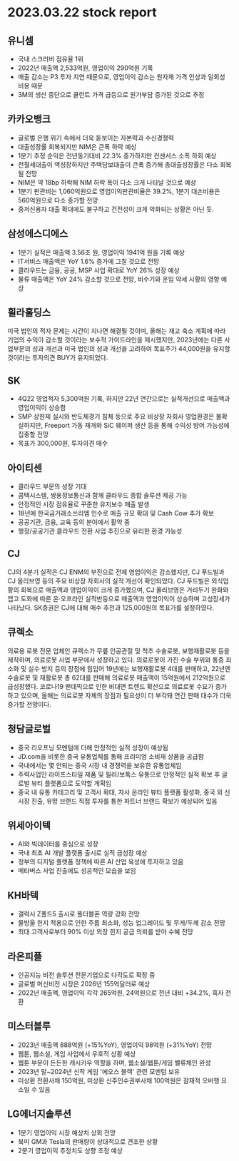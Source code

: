 # 2023.03.22 stock report
## 유니셈
- 국내 스크러버 점유율 1위
- 2022년 매출액 2,533억원, 영업이익 290억원 기록
- 매출 감소는 P3 투자 지연 때문으로, 영업이익 감소는 원자재 가격 인상과 일회성 비용 때문
- 3M의 생산 중단으로 쿨런트 가격 급등으로 원가부담 증가된 것으로 추정
## 카카오뱅크
- 글로벌 은행 위기 속에서 더욱 돋보이는 자본력과 수신경쟁력
- 대출성장률 회복되지만 NIM은 큰폭 하락 예상
- 1분기 추정 순익은 전년동기대비 22.3% 증가하지만 컨센서스 소폭 하회 예상
- 전월세대출이 역성장하지만 주택담보대출이 큰폭 증가해 총대출성장률은 다소 회복될 전망
- NIM은 약 18bp 하락해 NIM 하락 폭이 다소 크게 나타날 것으로 예상
- 1분기 판관비는 1,060억원으로 영업이익판관비율은 39.2%, 1분기 대손비용은 560억원으로 다소 증가할 전망
- 중저신용자 대출 확대에도 불구하고 건전성이 크게 악화되는 상황은 아닌 듯.
## 삼성에스디에스
- 1분기 실적은 매출액 3.56조 원, 영업이익 1941억 원을 기록 예상
- IT서비스 매출액은 YoY 1.6% 증가에 그칠 것으로 전망
- 클라우드는 금융, 공공, MSP 사업 확대로 YoY 26% 성장 예상
- 물류 매출액은 YoY 24% 감소할 것으로 전망, 비수기와 운임 약세 시황의 영향 예상
## 휠라홀딩스
미국 법인의 적자 문제는 시간이 지나면 해결될 것이며, 올해는 재고 축소 계획에 따라 기업의 수익이 감소할 것이라는 보수적 가이드라인을 제시했지만, 2023년에는 다른 사업부문의 성과 개선과 미국 법인의 성과 개선을 고려하여 목표주가 44,000원을 유지할 것이라는 투자의견 BUY가 유지되었다.
## SK
- 4Q22 영업적자 5,300억원 기록, 하지만 22년 연간으로는 실적개선으로 매출액과 영업이익이 상승함
- SMP 상한제 실시와 반도체경기 침체 등으로 주요 비상장 자회사 영업환경은 불확실하지만, Freeport 가동 재개와 SiC 웨이퍼 생산 등을 통해 수익성 방어 가능성에 집중할 전망
- 목표가 300,000원, 투자의견 매수
## 아이티센
- 클라우드 부문의 성장 기대
- 콤텍시스템, 쌍용정보통신과 함께 클라우드 종합 솔루션 제공 가능
- 안정적인 시장 점유율로 꾸준한 유지보수 매출 발생
- 18년에 한국금거래소쓰리엠 인수로 매출 규모 확대 및 Cash Cow 추가 확보
- 공공기관, 금융, 교육 등의 분야에서 활약 중
- 행정/공공기관 클라우드 전환 사업 추진으로 유리한 환경 가능성
## CJ
CJ의 4분기 실적은 CJ ENM의 부진으로 전체 영업이익은 감소했지만, CJ 푸드빌과 CJ 올리브영 등의 주요 비상장 자회사의 실적 개선이 확인되었다. CJ 푸드빌은 외식업황의 회복으로 매출액과 영업이익이 크게 증가했으며, CJ 올리브영은 거리두기 완화와 앱고 도화에 따른 온·오프라인 실적반등으로 매출액과 영업이익이 상승하며 고성장세가 나타났다. SK증권은 CJ에 대해 매수 추천과 125,000원의 목표가를 설정하였다.
## 큐렉소
의료용 로봇 전문 업체인 큐렉소가 무릎 인공관절 및 척추 수술로봇, 보행재활로봇 등을 제작하며, 의료로봇 사업 부문에서 성장하고 있다. 의료로봇이 가진 수술 부위와 통증 최소화 및 실수 방지 등의 장점에 힘입어 19년에는 보행재활로봇 4대를 판매하고, 22년엔 수술로봇 및 재활로봇 총 62대를 판매해 의료로봇 매출액이 15억원에서 212억원으로 급성장했다. 코로나19 팬데믹으로 인한 비대면 트렌드 확산으로 의료로봇 수요가 증가하고 있으며, 올해는 의료로봇 자체의 장점과 필요성이 더 부각돼 연간 판매 대수가 더욱 증가할 전망이다.
## 청담글로벌
- 중국 리오프닝 모멘텀에 더해 안정적인 실적 성장이 예상됨
- JD.com을 비롯한 중국 유통업체를 통해 프리미엄 소비재 상품을 공급함
- 국내에서는 몇 안되는 중국 시장 내 경쟁력을 보유한 유통업체임
- 주력사업인 라이프스타일 제품 및 필러/보톡스 유통으로 안정적인 실적 확보 후 글로벌 뷰티 플랫폼으로 도약할 계획임
- 중국 내 유통 카테고리 및 고객사 확대, 자사 온라인 뷰티 플랫폼 활성화, 중국 외 신시장 진출, 유망 브랜드 직접 투자를 통한 파트너 브랜드 확보가 예상되어 있음
## 위세아이텍
- AI와 빅데이터를 중심으로 성장
- 국내 최초 AI 개발 플랫폼 출시로 실적 급성장 예상
- 정부의 디지털 플랫폼 정책에 따른 AI 산업 육성에 투자하고 있음
- 메타버스 사업 진출에도 성공적인 모습을 보임
## KH바텍
- 갤럭시 Z폴드5 출시로 폴더블폰 역량 강화 전망
- 물방울 힌지 적용으로 인한 주름 최소화, 성능 업그레이드 및 무게/두께 감소 전망
- 최대 고객사로부터 90% 이상 외장 힌지 공급 의뢰를 받아 수혜 전망
## 라온피플
- 인공지능 비전 솔루션 전문기업으로 다각도로 확장 중
- 글로벌 머신비전 시장은 2026년 155억달러로 예상
- 2022년 매출액, 영업이익 각각 265억원, 24억원으로 전년 대비 +34.2%, 흑자 전환
## 미스터블루
- 2023년 매출액 888억원 (+15%YoY), 영업이익 98억원 (+31%YoY) 전망
- 웹툰, 웹소설, 게임 사업에서 우호적 상황 예상
- 웹툰 부문이 든든한 캐시카우 역할을 하며, 웹소설/웹툰/게임 밸류체인 완성
- 2023년 말~2024년 신작 게임 '에오스 블랙' 관련 모멘텀 보유
- 미상환 전환사채 150억원, 미상환 신주인수권부사채 100억원은 잠재적 오버행 요소일 수 있음
## LG에너지솔루션
- 1분기 영업이익 시장 예상치 상회 전망
- 북미 GM과 Tesla의 판매량이 상대적으로 견조한 상황
- 2분기 영업이익 추정치도 상향 조정 예상